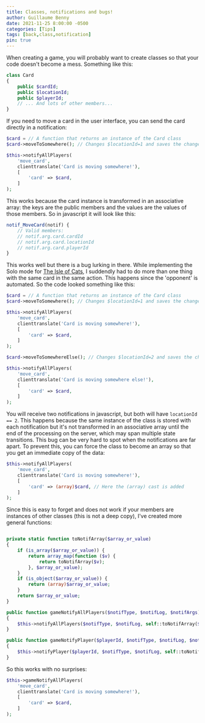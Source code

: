 ```yaml
---
title: Classes, notifications and bugs!
author: Guillaume Benny
date: 2021-11-25 8:00:00 -0500
categories: [Tips]
tags: [back,class,notification]
pin: true
---
```


When creating a game, you will probably want to create classes so that your
code doesn't become a mess. Something like this:

```php
class Card
{
    public $cardId;
    public $locationId;
    public $playerId;
    // ... And lots of other members...
}
```

If you need to move a card in the user interface, you can send the card
directly in a notification:

```php
$card = // A function that returns an instance of the Card class
$card->moveToSomewhere(); // Changes $locationId=1 and saves the change in the database

$this->notifyAllPlayers(
    'move_card',
    clienttranslate('Card is moving somewhere!'),
    [
        'card' => $card,
    ]
);

```

This works because the card instance is transformed in an associative array: the
keys are the public members and the values are the values of those members. So
in javascript it will look like this:

```javascript
notif_MoveCard(notif) {
    // Valid members:
    // notif.arg.card.cardId
    // notif.arg.card.locationId
    // notif.arg.card.playerId
}
```

This works well but there is a bug lurking in there. While implementing the
Solo mode for [The Isle of Cats](https://boardgamearena.com/gamepanel?game=theisleofcats),
I suddendly had to do more than one thing with the same card in the same action. This
happens since the 'opponent' is automated. So the code looked something like this:

```php
$card = // A function that returns an instance of the Card class
$card->moveToSomewhere(); // Changes $locationId=1 and saves the change in the database

$this->notifyAllPlayers(
    'move_card',
    clienttranslate('Card is moving somewhere!'),
    [
        'card' => $card,
    ]
);

$card->moveToSomewhereElse(); // Changes $locationId=2 and saves the change in the database

$this->notifyAllPlayers(
    'move_card',
    clienttranslate('Card is moving somewhere else!'),
    [
        'card' => $card,
    ]
);

```

You will receive two notifications in javascript, but both will have `locationId == 2`.
This happens because the same instance of the class is stored with each notification
but it's not transformed in an associative array until the end of the processing on
the server, which may span multiple state transitions.
This bug can be very hard to spot when the notifications are far apart. To
prevent this, you can force the class to become an array so that you get an
immediate copy of the data:

```php
$this->notifyAllPlayers(
    'move_card',
    clienttranslate('Card is moving somewhere!'),
    [
        'card' => (array)$card, // Here the (array) cast is added
    ]
);

```

Since this is easy to forget and does not work if your members are instances of
other classes (this is not a deep copy), I've created more general functions:

```php

private static function toNotifArray($array_or_value)
{
    if (is_array($array_or_value)) {
        return array_map(function ($v) {
            return toNotifArray($v);
        }, $array_or_value);
    }
    if (is_object($array_or_value)) {
        return (array)$array_or_value;
    }
    return $array_or_value;
}

public function gameNotifyAllPlayers($notifType, $notifLog, $notifArgs)
{
    $this->notifyAllPlayers($notifType, $notifLog, self::toNotifArray($notifArgs));
}

public function gameNotifyPlayer($playerId, $notifType, $notifLog, $notifArgs)
{
    $this->notifyPlayer($playerId, $notifType, $notifLog, self::toNotifArray($notifArgs));
}
```

So this works with no surprises:


```php
$this->gameNotifyAllPlayers(
    'move_card',
    clienttranslate('Card is moving somewhere!'),
    [
        'card' => $card,
    ]
);
```
